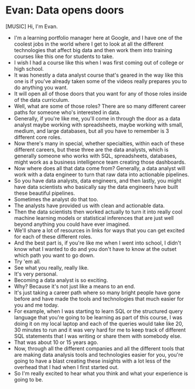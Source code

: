 # Evan: Data opens doors

[MUSIC] Hi, I'm Evan.

- I'm a learning portfolio manager here at Google, and I have one of the coolest jobs in the world where I get to look at all the different technologies that affect big data and then work them into training courses like this one for students to take.
- I wish I had a course like this when I was first coming out of college or high school.
- It was honestly a data analyst course that's geared in the way like this one is if you've already taken some of the videos really prepares you to do anything you want.
- It will open all of those doors that you want for any of those roles inside of the data curriculum.
- Well, what are some of those roles? There are so many different career paths for someone who's interested in data.
- Generally, if you're like me, you'll come in through the door as a data analyst maybe working with spreadsheets, maybe working with small, medium, and large databases, but all you have to remember is 3 different core roles.
- Now there's many in special, whether specialties, within each of these different careers, but these three are the data analysts, which is generally someone who works with SQL, spreadsheets, databases, might work as a business intelligence team creating those dashboards.
- Now where does all that data come from? Generally, a data analyst will work with a data engineer to turn that raw data into actionable pipelines.
- So you have data analysts, data engineers, and then lastly, you might have data scientists who basically say the data engineers have built these beautiful pipelines.
- Sometimes the analyst do that too.
- The analysts have provided us with clean and actionable data.
- Then the data scientists then worked actually to turn it into really cool machine learning models or statistical inferences that are just well beyond anything you could have ever imagined.
- We'll share a lot of resources in links for ways that you can get excited for each of these different roles.
- And the best part is, if you're like me when I went into school, I didn't know what I wanted to do and you don't have to know at the outset which path you want to go down.
- Try 'em all.
- See what you really, really like.
- It's very personal.
- Becoming a data analyst is so exciting.
- Why? Because it's not just like a means to an end.
- It's just taking a career path where so many bright people have gone before and have made the tools and technologies that much easier for you and me today.
- For example, when I was starting to learn SQL or the structured query language that you're going to be learning as part of this course, I was doing it on my local laptop and each of the queries would take like 20, 30 minutes to run and it was very hard for me to keep track of different SQL statements that I was writing or share them with somebody else.
- That was about 10 or 15 years ago.
- Now, through all the different companies and all the different tools that are making data analysis tools and technologies easier for you, you're going to have a blast creating these insights with a lot less of the overhead that I had when I first started out.
- So I'm really excited to hear what you think and what your experience is going to be.
